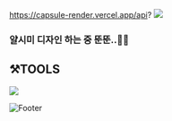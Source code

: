 https://capsule-render.vercel.app/api?
<img src="https://capsule-render.vercel.app/api?type=wave&color=auto&height=200&section=header&text=소공전에막걸리%20디자인&fontSize=90" />


### 얄시미 디자인 하는 중 뚠뚠..🐜🐜

## ⚒TOOLS
<img src="https://img.shields.io/badge/adobe AI-556273?style=flat-square&logo=tool&logoColor=FFFFFF"/>


![Footer](https://capsule-render.vercel.app/api?type=waving&color=auto&height=200&section=footer)
